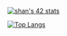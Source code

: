 [![shan's 42 stats](https://badge.mediaplus.ma/kettlebells/shan?1337Badge=off)](https://github.com/oakoudad/badge42)

[![Top Langs](https://github-readme-stats.vercel.app/api/top-langs/?username=jklom0326&show_icons=true&theme=cobalt)](https://github.com/anuraghazra/github-readme-stats)
